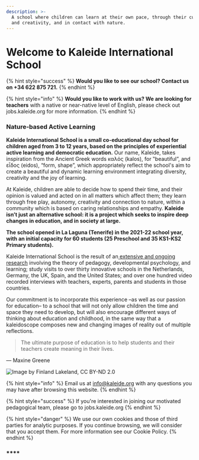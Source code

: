 ```yaml
---
description: >-
  A school where children can learn at their own pace, through their curiosity
  and creativity, and in contact with nature.
---
```


# Welcome to Kaleide International School

{% hint style="success" %}
**Would you like to see our school? Contact us on +34 622 875 721.**
{% endhint %}

{% hint style="info" %}
**Would you like to work with us? We are looking for teachers** with a native or near-native level of English, please check out jobs.kaleide.org for more information.
{% endhint %}

### Nature-based Active Learning

**Kaleide International School is a small co-educational day school for children aged from 3 to 12 years, based on the principles of experiential active learning and democratic education.** Our name, Kaleide, takes inspiration from the Ancient Greek words καλός (kalos), for ‟beautiful”, and εἶδος (eidos), “form, shape”, which appropriately reflect the school's aim to create a beautiful and dynamic learning environment integrating diversity, creativity and the joy of learning.

At Kaleide, children are able to decide how to spend their time, and their opinion is valued and acted on in all matters which affect them; they learn through free play, autonomy, creativity and connection to nature, within a community which is based on caring relationships and empathy. **Kaleide isn’t just an alternative school: it is a project which seeks to inspire deep changes in education, and in society at large.**

**The school opened in La Laguna (Tenerife) in the 2021-22 school year, with an initial capacity for 60 students (25 Preschool and 35 KS1-KS2 Primary students).**

Kaleide International School is the result of an[ extensive and ongoing research](https://www.estonoesunaescuela.org) involving the theory of pedagogy, developmental psychology, and learning; study visits to over thirty innovative schools in the Netherlands, Germany, the UK, Spain, and the United States; and over one hundred video recorded interviews with teachers, experts, parents and students in those countries.

Our commitment is to incorporate this experience –as well as our passion for education– to a school that will not only allow children the time and space they need to develop, but will also encourage different ways of thinking about education and childhood, in the same way that a kaleidoscope composes new and changing images of reality out of multiple reflections.

> The ultimate purpose of education is to help students and their teachers create meaning in their lives.

— Maxine Greene

![Image by Finland Lakeland, CC BY-ND 2.0](.gitbook/assets/26993066616\_102c35655d\_k.jpg)

{% hint style="info" %}
&#x20;Email us at info@kaleide.org with any questions you may have after browsing this website.
{% endhint %}

{% hint style="success" %}
If you're interested in joining our motivated pedagogical team, please go to jobs.kaleide.org
{% endhint %}

{% hint style="danger" %}
We use our own cookies and those of third parties for analytic purposes. If you continue browsing, we will consider that you accept them. For more information see our Cookie Policy.
{% endhint %}

### ****
